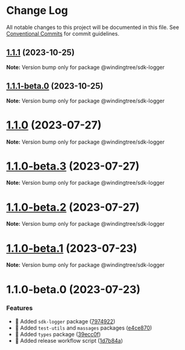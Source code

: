 # Change Log

All notable changes to this project will be documented in this file.
See [Conventional Commits](https://conventionalcommits.org) for commit guidelines.

## [1.1.1](https://github.com/windingtree/sdk/compare/@windingtree/sdk-logger@1.1.1-beta.0...@windingtree/sdk-logger@1.1.1) (2023-10-25)

**Note:** Version bump only for package @windingtree/sdk-logger





## [1.1.1-beta.0](https://github.com/windingtree/sdk/compare/@windingtree/sdk-logger@1.1.0...@windingtree/sdk-logger@1.1.1-beta.0) (2023-10-25)

**Note:** Version bump only for package @windingtree/sdk-logger





# [1.1.0](https://github.com/windingtree/sdk/compare/@windingtree/sdk-logger@1.1.0-beta.3...@windingtree/sdk-logger@1.1.0) (2023-07-27)

**Note:** Version bump only for package @windingtree/sdk-logger

# [1.1.0-beta.3](https://github.com/windingtree/sdk/compare/@windingtree/sdk-logger@1.1.0-beta.2...@windingtree/sdk-logger@1.1.0-beta.3) (2023-07-27)

**Note:** Version bump only for package @windingtree/sdk-logger

# [1.1.0-beta.2](https://github.com/windingtree/sdk/compare/@windingtree/sdk-logger@1.1.0-beta.1...@windingtree/sdk-logger@1.1.0-beta.2) (2023-07-27)

**Note:** Version bump only for package @windingtree/sdk-logger

# [1.1.0-beta.1](https://github.com/windingtree/sdk/compare/@windingtree/sdk-logger@1.1.0-beta.0...@windingtree/sdk-logger@1.1.0-beta.1) (2023-07-23)

**Note:** Version bump only for package @windingtree/sdk-logger

# 1.1.0-beta.0 (2023-07-23)

### Features

- 🎸 Added `sdk-logger` package ([7974922](https://github.com/windingtree/sdk/commit/7974922f05072fca308aaac42addca7593f8b06f))
- 🎸 Added `test-utils` and `massages` packages ([e4ce870](https://github.com/windingtree/sdk/commit/e4ce8700bc488db01e507db543dbd85ceb89a77e))
- 🎸 Added `types` package ([39ecc0f](https://github.com/windingtree/sdk/commit/39ecc0f8d2cab176bd46f5a203e07682d17e799f))
- 🎸 Added release workflow script ([1d7b84a](https://github.com/windingtree/sdk/commit/1d7b84a3623848c449522c0bb2af2c5f114c8a0a))
